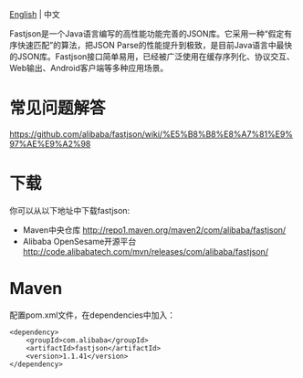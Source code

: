 [English](https://github.com/alibaba/fastjson/wiki) | 中文

Fastjson是一个Java语言编写的高性能功能完善的JSON库。它采用一种“假定有序快速匹配”的算法，把JSON Parse的性能提升到极致，是目前Java语言中最快的JSON库。Fastjson接口简单易用，已经被广泛使用在缓存序列化、协议交互、Web输出、Android客户端等多种应用场景。

# 常见问题解答
https://github.com/alibaba/fastjson/wiki/%E5%B8%B8%E8%A7%81%E9%97%AE%E9%A2%98

下载
===================
你可以从以下地址中下载fastjson: <br />
* Maven中央仓库 http://repo1.maven.org/maven2/com/alibaba/fastjson/
* Alibaba OpenSesame开源平台 http://code.alibabatech.com/mvn/releases/com/alibaba/fastjson/

Maven
===================
配置pom.xml文件，在dependencies中加入：

    <dependency>
    	<groupId>com.alibaba</groupId>
    	<artifactId>fastjson</artifactId>
    	<version>1.1.41</version>
    </dependency>